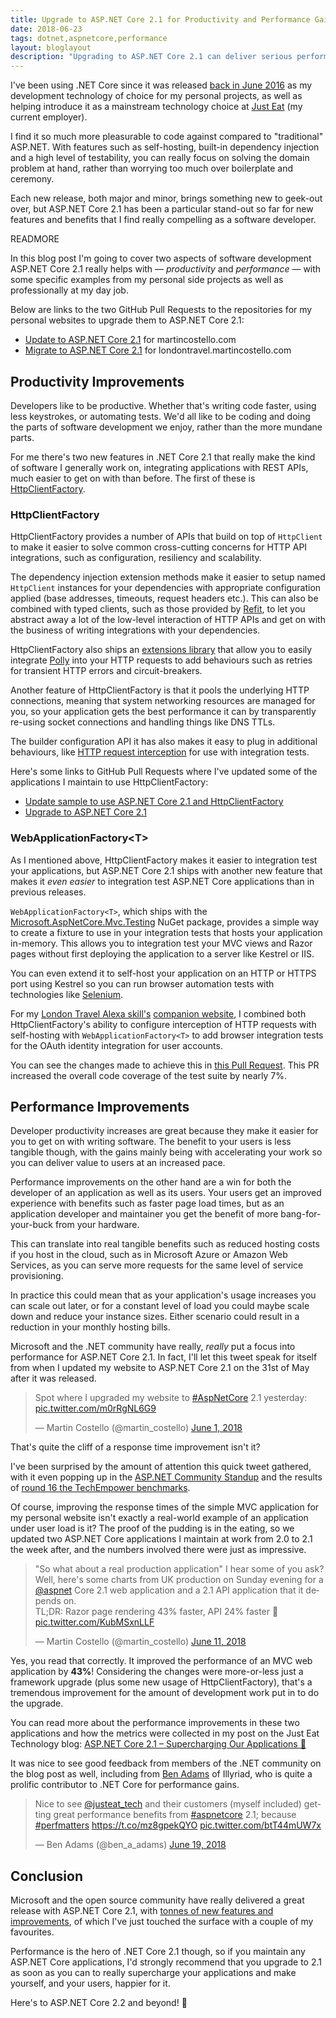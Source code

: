 ```yaml
---
title: Upgrade to ASP.NET Core 2.1 for Productivity and Performance Gains
date: 2018-06-23
tags: dotnet,aspnetcore,performance
layout: bloglayout
description: "Upgrading to ASP.NET Core 2.1 can deliver serious performance improvements to your web applications as well as make you much more productive as a developer."
---
```


I've been using .NET Core since it was released [back in June 2016](https://blogs.msdn.microsoft.com/dotnet/2016/06/27/announcing-net-core-1-0/ "Announcing .NET Core 1.0") as my development technology of choice for my personal projects, as well as helping introduce it as a mainstream technology choice at [Just Eat](https://www.just-eat.com/ "Just Eat global website") (my current employer).

I find it so much more pleasurable to code against compared to "traditional" ASP.NET. With features such as self-hosting, built-in dependency injection and a high level of testability, you can really focus on solving the domain problem at hand, rather than worrying too much over boilerplate and ceremony.

Each new release, both major and minor, brings something new to geek-out over, but ASP.NET Core 2.1 has been a particular stand-out so far for new features and benefits that I find really compelling as a software developer.

READMORE

In this blog post I'm going to cover two aspects of software development ASP.NET Core 2.1 really helps with — _productivity_ and _performance_ — with some specific examples from my personal side projects as well as professionally at my day job.

Below are links to the two GitHub Pull Requests to the repositories for my personal websites to upgrade them to ASP.NET Core 2.1:

- [Update to ASP.NET Core 2.1](https://github.com/martincostello/website/pull/211 "Update to ASP.NET Core 2.1") for martincostello.com
- [Migrate to ASP.NET Core 2.1](https://github.com/martincostello/alexa-london-travel-site/pull/178 "Migrate to ASP.NET Core 2.1") for londontravel.martincostello.com

## Productivity Improvements

Developers like to be productive. Whether that's writing code faster, using less keystrokes, or automating tests. We'd all like to be coding and doing the parts of software development we enjoy, rather than the more mundane parts.

For me there's two new features in .NET Core 2.1 that really make the kind of software I generally work on, integrating applications with REST APIs, much easier to get on with than before. The first of these is [HttpClientFactory](https://github.com/aspnet/HttpClientFactory "aspnet/HttpClientFactory on GitHub.com").

### HttpClientFactory

HttpClientFactory provides a number of APIs that build on top of `HttpClient` to make it easier to solve common cross-cutting concerns for HTTP API integrations, such as configuration, resiliency and scalability.

The dependency injection extension methods make it easier to setup named `HttpClient` instances for your dependencies with appropriate configuration applied (base addresses, timeouts, request headers etc.). This can also be combined with typed clients, such as those provided by [Refit](https://github.com/reactiveui/refit "Refit on GitHub.com"), to let you abstract away a lot of the low-level interaction of HTTP APIs and get on with the business of writing integrations with your dependencies.

HttpClientFactory also ships an [extensions library](https://www.nuget.org/packages/Microsoft.Extensions.Http.Polly/ "Microsoft.Extensions.Http.Polly on nuget.org") that allow you to easily integrate [Polly](https://github.com/App-vNext/Polly "Polly on GitHub.com") into your HTTP requests to add behaviours such as retries for transient HTTP errors and circuit-breakers.

Another feature of HttpClientFactory is that it pools the underlying HTTP connections, meaning that system networking resources are managed for you, so your application gets the best performance it can by transparently re-using socket connections and handling things like DNS TTLs.

The builder configuration API it has also makes it easy to plug in additional behaviours, like [HTTP request interception](https://github.com/justeat/httpclient-interception/tree/master/samples#httpclient-interception-samples "httpclient-interception samples on GitHub.com") for use with integration tests.

Here's some links to GitHub Pull Requests where I've updated some of the applications I maintain to use HttpClientFactory:

- [Update sample to use ASP.NET Core 2.1 and HttpClientFactory](https://github.com/justeat/httpclient-interception/pull/23 "Update sample to use ASP.NET Core 2.1 and HttpClientFactory for JustEat.HttpClientInterception")
- [Upgrade to ASP.NET Core 2.1](https://github.com/justeat/ApplePayJSSample/pull/27 "Upgrade to ASP.NET Core 2.1 for Apple Pay JS Sample code")

### WebApplicationFactory&lt;T&gt;

As I mentioned above, HttpClientFactory makes it easier to integration test your applications, but ASP.NET Core 2.1 ships with another new feature that makes it _even easier_ to integration test ASP.NET Core applications than in previous releases.

`WebApplicationFactory<T>`, which ships with the [Microsoft.AspNetCore.Mvc.Testing](https://www.nuget.org/packages/Microsoft.AspNetCore.Mvc.Testing/ "Microsoft.AspNetCore.Mvc.Testing on NuGet.org") NuGet package, provides a simple way to create a fixture to use in your integration tests that hosts your application in-memory. This allows you to integration test your MVC views and Razor pages without first deploying the application to a server like Kestrel or IIS.

You can even extend it to self-host your application on an HTTP or HTTPS port using Kestrel so you can run browser automation tests with technologies like [Selenium](https://github.com/SeleniumHQ/selenium "Selenium on GitHub.com").

For my [London Travel Alexa skill's](https://www.amazon.co.uk/dp/B01NB0T86R "London Travel on amazon.co.uk") [companion website](https://londontravel.martincostello.com/ "London Travel companion website"), I combined both HttpClientFactory's ability to configure interception of HTTP requests with self-hosting with `WebApplicationFactory<T>` to add browser integration tests for the OAuth identity integration for user accounts.

You can see the changes made to achieve this in [this Pull Request](https://github.com/martincostello/alexa-london-travel-site/pull/186 "Integrate HttpClientFactory for my Alexa skill companion website"). This PR increased the overall code coverage of the test suite by nearly 7%.

## Performance Improvements

Developer productivity increases are great because they make it easier for you to get on with writing software. The benefit to your users is less tangible though, with the gains mainly being with accelerating your work so you can deliver value to users at an increased pace.

Performance improvements on the other hand are a win for both the developer of an application as well as its users. Your users get an improved experience with benefits such as faster page load times, but as an application developer and maintainer you get the benefit of more bang-for-your-buck from your hardware.

This can translate into real tangible benefits such as reduced hosting costs if you host in the cloud, such as in Microsoft Azure or Amazon Web Services, as you can serve more requests for the same level of service provisioning.

In practice this could mean that as your application's usage increases you can scale out later, or for a constant level of load you could maybe scale down and reduce your instance sizes. Either scenario could result in a reduction in your monthly hosting bills.

Microsoft and the .NET community have really, _really_ put a focus into performance for ASP.NET Core 2.1. In fact, I'll let this tweet speak for itself from when I updated my website to ASP.NET Core 2.1 on the 31st of May after it was released.

<blockquote class="twitter-tweet" data-lang="en"><p lang="en" dir="ltr">Spot where I upgraded my website to <a href="https://twitter.com/hashtag/AspNetCore?src=hash&amp;ref_src=twsrc%5Etfw">#AspNetCore</a> 2.1 yesterday: <a href="https://t.co/m0rRgNL6G9">pic.twitter.com/m0rRgNL6G9</a></p>&mdash; Martin Costello (@martin_costello) <a href="https://twitter.com/martin_costello/status/1002463054511136768?ref_src=twsrc%5Etfw">June 1, 2018</a></blockquote>
<script async src="https://platform.twitter.com/widgets.js" charset="utf-8"></script>

That's quite the cliff of a response time improvement isn't it?

I've been surprised by the amount of attention this quick tweet gathered, with it even popping up in the [ASP.NET Community Standup](https://youtu.be/LCV-JNOkZC4?t=15m16s "ASP.NET Community Standup - June 5, 2018 - ASP.NET Core 2.1 Release Party @15:16") and the results of [round 16 the TechEmpower benchmarks](https://www.techempower.com/blog/2018/06/06/framework-benchmarks-round-16/ "
June 6, 2018
Framework Benchmarks Round 16").

Of course, improving the response times of the simple MVC application for my personal website isn't exactly a real-world example of an application under user load is it? The proof of the pudding is in the eating, so we updated two ASP.NET Core applications I maintain at work from 2.0 to 2.1 the week after, and the numbers involved there were just as impressive.

<blockquote class="twitter-tweet" data-conversation="none" data-lang="en"><p lang="en" dir="ltr">&quot;So what about a real production application&quot; I hear some of you ask? Well, here&#39;s some charts from UK production on Sunday evening for a <a href="https://twitter.com/aspnet?ref_src=twsrc%5Etfw">@aspnet</a> Core 2.1 web application and a 2.1 API application that it depends on.<br>TL;DR: Razor page rendering 43% faster, API 24% faster 🚀 <a href="https://t.co/KubMSxnLLF">pic.twitter.com/KubMSxnLLF</a></p>&mdash; Martin Costello (@martin_costello) <a href="https://twitter.com/martin_costello/status/1006177524848713728?ref_src=twsrc%5Etfw">June 11, 2018</a></blockquote>
<script async src="https://platform.twitter.com/widgets.js" charset="utf-8"></script>

Yes, you read that correctly. It improved the performance of an MVC web application by **43%**! Considering the changes were more-or-less just a framework upgrade (plus some new usage of HttpClientFactory), that's a tremendous improvement for the amount of development work put in to do the upgrade.

You can read more about the performance improvements in these two applications and how the metrics were collected in my post on the Just Eat Technology blog: [ASP.NET Core 2.1 – Supercharging Our Applications 🚀](https://tech.just-eat.com/2018/06/14/aspnet-core-21-supercharging-our-applications/ "ASP.NET Core 2.1 – Supercharging Our Applications on the Just Eat Technology blog")

It was nice to see good feedback from members of the .NET community on the blog post as well, including from [Ben Adams](https://twitter.com/ben_a_adams "Ben Adams on Twitter") of Illyriad, who is quite a prolific contributor to .NET Core for performance gains.

<blockquote class="twitter-tweet" data-lang="en"><p lang="en" dir="ltr">Nice to see <a href="https://twitter.com/justeat_tech?ref_src=twsrc%5Etfw">@justeat_tech</a> and their customers (myself included) getting great performance benefits from <a href="https://twitter.com/hashtag/aspnetcore?src=hash&amp;ref_src=twsrc%5Etfw">#aspnetcore</a> 2.1; because <a href="https://twitter.com/hashtag/perfmatters?src=hash&amp;ref_src=twsrc%5Etfw">#perfmatters</a> <a href="https://t.co/mz8gpekQYO">https://t.co/mz8gpekQYO</a> <a href="https://t.co/btT44mUW7x">pic.twitter.com/btT44mUW7x</a></p>&mdash; Ben Adams (@ben_a_adams) <a href="https://twitter.com/ben_a_adams/status/1009158831732125697?ref_src=twsrc%5Etfw">June 19, 2018</a></blockquote>
<script async src="https://platform.twitter.com/widgets.js" charset="utf-8"></script>

## Conclusion

Microsoft and the open source community have really delivered a great release with ASP.NET Core 2.1, with [tonnes of new features and improvements](https://github.com/dotnet/core/blob/master/release-notes/2.1/2.1.0.md ".NET Core 2.1 Release Notes on GitHub.com"), of which I've just touched the surface with a couple of my favourites.

Performance is the hero of .NET Core 2.1 though, so if you maintain any ASP.NET Core applications, I'd strongly recommend that you upgrade to 2.1 as soon as you can to really supercharge your applications and make yourself, and your users, happier for it.

Here's to ASP.NET Core 2.2 and beyond! 🚀
